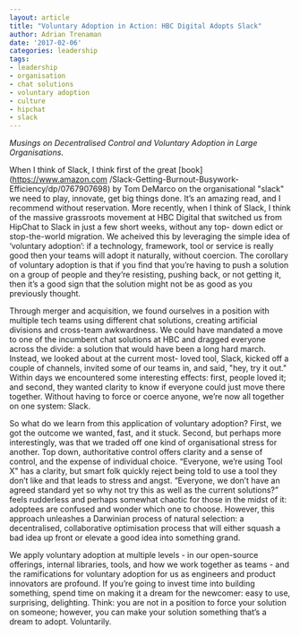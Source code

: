 ```yaml
---
layout: article
title: "Voluntary Adoption in Action: HBC Digital Adopts Slack"
author: Adrian Trenaman
date: '2017-02-06'
categories: leadership
tags:
- leadership
- organisation
- chat solutions
- voluntary adoption
- culture
- hipchat
- slack
---
```


*Musings on Decentralised Control and Voluntary Adoption in Large Organisations.*

<!--more-->

When I think of Slack, I think first of the great [book](https://www.amazon.com
/Slack-Getting-Burnout-Busywork-Efficiency/dp/0767907698) by Tom DeMarco on the
organisational "slack" we need to play, innovate, get big things done. It’s an
amazing read, and I recommend without reservation. More recently, when I think
of Slack, I think of the massive grassroots movement at HBC Digital that
switched us from HipChat to Slack in just a few short weeks, without any top-
down edict or stop-the-world migration.  We acheived this by leveraging the
simple idea of  ‘voluntary adoption’: if a technology, framework, tool or
service is really good then your teams will adopt it naturally, without
coercion. The corollary of voluntary adoption is that if you find that you’re
having to push a solution on a group of people and they’re resisting, pushing
back, or not getting it, then it’s a good sign that the solution might not be as
good as you previously thought.

Through merger and acquisition, we found ourselves in a position with multiple
tech teams using different chat solutions, creating artificial divisions and
cross-team awkwardness. We could have mandated a move to one of the incumbent
chat solutions at HBC and dragged everyone across the divide: a solution that
would have been a long hard march. Instead, we looked about at the current most-
loved tool, Slack, kicked off a couple of channels, invited some of our teams in, 
and said, "hey, try it out." Within days we encountered some interesting
effects: first, people loved it; and second, they wanted clarity to know if
everyone could just move there together. Without having to force or coerce
anyone, we’re now all together on one system: Slack.

So what do we learn from this application of voluntary adoption? First, we got
the outcome we wanted, fast, and it stuck. Second, but perhaps more
interestingly, was that we traded off one kind of organisational stress for
another. Top down, authoritative control offers clarity and a sense of control,
and the expense of individual choice. “Everyone, we’re using Tool X" has a
clarity, but smart folk quickly reject being told to use a tool they don’t like
and that leads to stress and angst. “Everyone, we don’t have an agreed standard
yet so why not try this as well as the current solutions?” feels rudderless and
perhaps somewhat chaotic for those in the midst of it: adoptees are confused and
wonder which one to choose. However, this approach unleashes a Darwinian process
of natural selection: a decentralised, collaborative optimisation process that
will either squash a bad idea up front or elevate a good idea into something
grand.

We apply voluntary adoption at multiple levels - in our open-source offerings,
internal libraries, tools, and how we work together as teams - and the
ramifications for voluntary adoption for us as engineers and product innovators
are profound. If you’re going to invest time into building something, spend time
on making it a dream for the newcomer: easy to use, surprising, delighting.
Think: you are not in a position to force your solution on someone; however, you
can make your solution something that’s a dream to adopt. Voluntarily.
